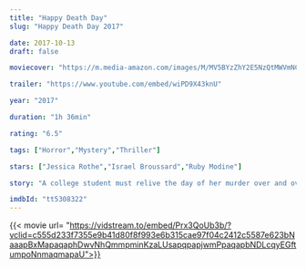 ```yaml
---
title: "Happy Death Day"
slug: "Happy Death Day 2017"

date: 2017-10-13
draft: false

moviecover: "https://m.media-amazon.com/images/M/MV5BYzZhY2E5NzQtMWVmNC00YmEzLTgxZDMtNjE2YmQ4ZTZiZGZjXkEyXkFqcGdeQXVyODQxMTI4MjM@._V1_UX182_CR0,0,182,268_AL_.jpg"

trailer: "https://www.youtube.com/embed/wiPD9X43knU"

year: "2017"

duration: "1h 36min"

rating: "6.5"

tags: ["Horror","Mystery","Thriller"]

stars: ["Jessica Rothe","Israel Broussard","Ruby Modine"]

story: "A college student must relive the day of her murder over and over again, in a loop that will end only when she discovers her killer's identity."

imdbId: "tt5308322"
---
```


{{< movie url= "https://vidstream.to/embed/Prx3QoUb3b/?vclid=c555d233f7355e9b41d80f8f993e6b315cae97f04c2412c5587e623bNaaapBxMapaqaphDwvNhQmmpminKzaLUsapqpapjwmPpaqapbNDLcqyEGftumpoNnmaqmapaU">}}
